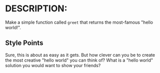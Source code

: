 # DESCRIPTION:

Make a simple function called `greet` that returns the most-famous "hello world!".

## Style Points

Sure, this is about as easy as it gets. But how clever can you be to create the most creative "hello world" you can think of? What is a "hello world" solution you would want to show your friends?
